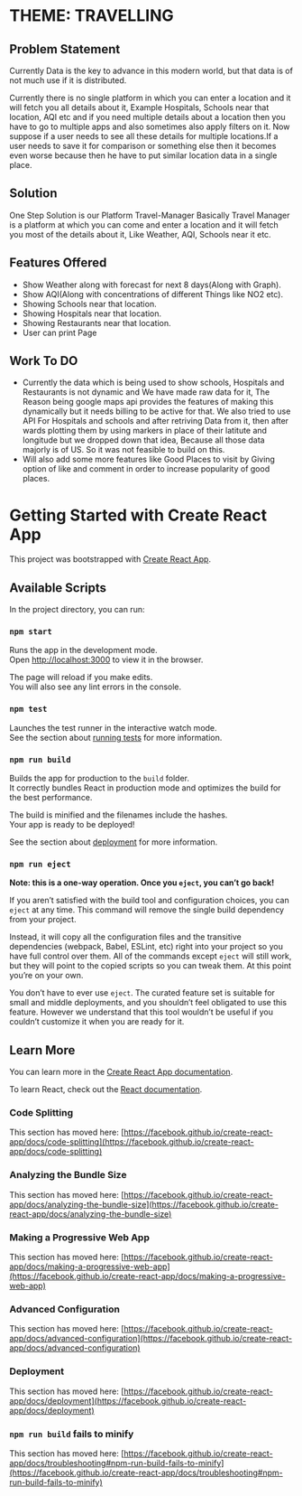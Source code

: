 # THEME: TRAVELLING

## Problem Statement
Currently Data is the key to advance in this modern world, but that data is of not much use if it is distributed.

Currently there is no single platform in which you can enter a location and it will fetch you all details about it, Example Hospitals, Schools near that location, AQI etc and if you need multiple details about a location then you have to go to multiple apps and also sometimes also apply filters on it. Now suppose if a user needs to see all these details for multiple locations.If a user needs to save it for comparison or something else then it becomes even worse because then he have to put similar location data in a single place.

## Solution 
One Step Solution is our Platform Travel-Manager
Basically Travel Manager is a platform at which you can come and enter a location and it will fetch you most of the details about it, Like Weather, AQI, Schools near it etc.

## Features Offered
- Show Weather along with forecast for next 8 days(Along with Graph).
- Show AQI(Along with concentrations of different Things like NO2 etc).
- Showing Schools near that location.
- Showing Hospitals near that location.
- Showing Restaurants near that location.
- User can print Page

## Work To DO
- Currently the data which is being used to show schools, Hospitals and Restaurants is not dynamic and We have made raw data for it, The Reason being google maps api provides the features of making this dynamically but it needs billing to be active for that.
We also tried to use API For Hospitals and schools and after retriving Data from it, then after wards plotting them by using markers in place of their latitute and longitude but we dropped down that idea, Because all those data majorly is of US. So it was not feasible to build on this.
- Will also add some more features like Good Places to visit by Giving option of like and comment in order to increase popularity of good places.































# Getting Started with Create React App

This project was bootstrapped with [Create React App](https://github.com/facebook/create-react-app).
## Available Scripts

In the project directory, you can run:

### `npm start`

Runs the app in the development mode.\
Open [http://localhost:3000](http://localhost:3000) to view it in the browser.

The page will reload if you make edits.\
You will also see any lint errors in the console.

### `npm test`

Launches the test runner in the interactive watch mode.\
See the section about [running tests](https://facebook.github.io/create-react-app/docs/running-tests) for more information.

### `npm run build`

Builds the app for production to the `build` folder.\
It correctly bundles React in production mode and optimizes the build for the best performance.

The build is minified and the filenames include the hashes.\
Your app is ready to be deployed!

See the section about [deployment](https://facebook.github.io/create-react-app/docs/deployment) for more information.

### `npm run eject`

**Note: this is a one-way operation. Once you `eject`, you can’t go back!**

If you aren’t satisfied with the build tool and configuration choices, you can `eject` at any time. This command will remove the single build dependency from your project.

Instead, it will copy all the configuration files and the transitive dependencies (webpack, Babel, ESLint, etc) right into your project so you have full control over them. All of the commands except `eject` will still work, but they will point to the copied scripts so you can tweak them. At this point you’re on your own.

You don’t have to ever use `eject`. The curated feature set is suitable for small and middle deployments, and you shouldn’t feel obligated to use this feature. However we understand that this tool wouldn’t be useful if you couldn’t customize it when you are ready for it.

## Learn More

You can learn more in the [Create React App documentation](https://facebook.github.io/create-react-app/docs/getting-started).

To learn React, check out the [React documentation](https://reactjs.org/).

### Code Splitting

This section has moved here: [https://facebook.github.io/create-react-app/docs/code-splitting](https://facebook.github.io/create-react-app/docs/code-splitting)

### Analyzing the Bundle Size

This section has moved here: [https://facebook.github.io/create-react-app/docs/analyzing-the-bundle-size](https://facebook.github.io/create-react-app/docs/analyzing-the-bundle-size)

### Making a Progressive Web App

This section has moved here: [https://facebook.github.io/create-react-app/docs/making-a-progressive-web-app](https://facebook.github.io/create-react-app/docs/making-a-progressive-web-app)

### Advanced Configuration

This section has moved here: [https://facebook.github.io/create-react-app/docs/advanced-configuration](https://facebook.github.io/create-react-app/docs/advanced-configuration)

### Deployment

This section has moved here: [https://facebook.github.io/create-react-app/docs/deployment](https://facebook.github.io/create-react-app/docs/deployment)

### `npm run build` fails to minify

This section has moved here: [https://facebook.github.io/create-react-app/docs/troubleshooting#npm-run-build-fails-to-minify](https://facebook.github.io/create-react-app/docs/troubleshooting#npm-run-build-fails-to-minify)
